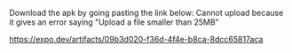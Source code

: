 Download the apk by going pasting the link below: Cannot upload because it gives an error saying "Upload a file smaller than 25MB"

https://expo.dev/artifacts/09b3d020-f36d-4f4e-b8ca-8dcc65817aca
